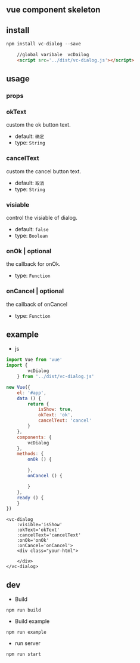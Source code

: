 ## vue component skeleton

## install

```js
npm install vc-dialog --save
```

```html
    //global varibale  vcDailog
    <script src='../dist/vc-dialog.js'></script>
```

## usage

### props

### okText

custom the ok button text.

* default: `确定`
* type: `String`

### cancelText

custom the cancel button text.

* default: `取消`
* type: `String`

### visiable

control the visiable of dialog.

* default: `false`
* type: `Boolean` 

### onOk | optional

the callback for onOk.

* type: `Function`

### onCancel | optional

the callback of onCancel

* type: `Function`


## example

* js

```js
import Vue from 'vue'
import {
        vcDialog
    } from '../dist/vc-dialog.js'

new Vue({
    el: '#app',
    data () {
        return {
            isShow: true,
            okText: 'ok',
            cancelText: 'cancel'
        }
    },
    components: {
        vcDialog
    },
    methods: {
        onOk () {

        },
        onCancel () {

        }
    },
    ready () {
    }
})
```

```vue
<vc-dialog 
    :visible='isShow'
    :okText='okText'
    :cancelText='cancelText'
    :onOk='onOk'
    :onCancel='onCancel'>
    <div class="your-html">
        
    </div>     
</vc-dialog>
```

## dev
* Build

```node
npm run build
```

* Build example

```node
npm run example
```

* run server

```node
npm run start
```